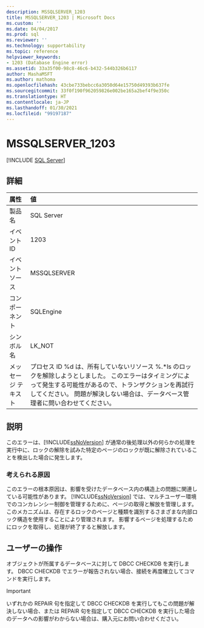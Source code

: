 ```yaml
---
description: MSSQLSERVER_1203
title: MSSQLSERVER_1203 | Microsoft Docs
ms.custom: ''
ms.date: 04/04/2017
ms.prod: sql
ms.reviewer: ''
ms.technology: supportability
ms.topic: reference
helpviewer_keywords:
- 1203 (Database Engine error)
ms.assetid: 33a35f00-98c8-46c6-b432-544b326b6117
author: MashaMSFT
ms.author: mathoma
ms.openlocfilehash: 43cbe733bebcc6a3050d64e15750d49393b637fe
ms.sourcegitcommit: 33f0f190f962059826e002be165a2bef4f9e350c
ms.translationtype: HT
ms.contentlocale: ja-JP
ms.lasthandoff: 01/30/2021
ms.locfileid: "99197187"
---
```

# <a name="mssqlserver_1203"></a>MSSQLSERVER_1203
 [!INCLUDE [SQL Server](../../includes/applies-to-version/sqlserver.md)]
  
## <a name="details"></a>詳細  
  
| 属性 | 値 |  
| :-------- | :---- |  
|製品名|SQL Server|  
|イベント ID|1203|  
|イベント ソース|MSSQLSERVER|  
|コンポーネント|SQLEngine|  
|シンボル名|LK_NOT|  
|メッセージ テキスト|プロセス ID %d は、所有していないリソース %.*ls のロックを解除しようとしました。 このエラーはタイミングによって発生する可能性があるので、トランザクションを再試行してください。 問題が解決しない場合は、データベース管理者に問い合わせてください。|  
  
## <a name="explanation"></a>説明  
このエラーは、[!INCLUDE[ssNoVersion](../../includes/ssnoversion-md.md)] が通常の後処理以外の何らかの処理を実行中に、ロックの解除を試みた特定のページのロックが既に解除されていることを検出した場合に発生します。  
  
### <a name="possible-causes"></a>考えられる原因  
このエラーの根本原因は、影響を受けたデータベース内の構造上の問題に関連している可能性があります。 [!INCLUDE[ssNoVersion](../../includes/ssnoversion-md.md)] では、マルチユーザー環境でのコンカレンシー制御を管理するために、ページの取得と解放を管理します。 このメカニズムは、存在するロックのページと種類を識別するさまざまな内部ロック構造を使用することにより管理されます。 影響するページを処理するためにロックを取得し、処理が終了すると解放します。  
  
## <a name="user-action"></a>ユーザーの操作  
オブジェクトが所属するデータベースに対して DBCC CHECKDB を実行します。 DBCC CHECKDB でエラーが報告されない場合、接続を再度確立してコマンドを実行します。  
  
> [!IMPORTANT]  
> いずれかの REPAIR 句を指定して DBCC CHECKDB を実行してもこの問題が解決しない場合、または REPAIR 句を指定して DBCC CHECKDB を実行した場合のデータへの影響がわからない場合は、購入元にお問い合わせください。  
  
